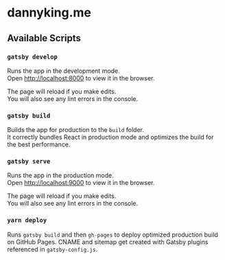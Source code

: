 # dannyking.me

## Available Scripts

### `gatsby develop`

Runs the app in the development mode.<br />
Open [http://localhost:8000](http://localhost:8000) to view it in the browser.

The page will reload if you make edits.<br />
You will also see any lint errors in the console.

### `gatsby build`

Builds the app for production to the `build` folder.<br />
It correctly bundles React in production mode and optimizes the build for the best performance.

### `gatsby serve`

Runs the app in the production mode.<br />
Open [http://localhost:9000](http://localhost:9000) to view it in the browser.

The page will reload if you make edits.<br />
You will also see any lint errors in the console.

### `yarn deploy`

Runs `gatsby build` and then `gh-pages` to deploy optimized production build on GitHub Pages. CNAME and sitemap get created with Gatsby plugins referenced in `gatsby-config.js`.
